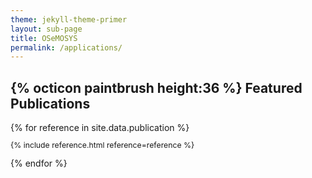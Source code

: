 ```yaml
---
theme: jekyll-theme-primer
layout: sub-page
title: OSeMOSYS
permalink: /applications/
---
```


<div class="container-lg p-responsive py-4 py-md-6 ">
<h2 class="alt-h2 text-center mb-3 mt-lg-6" id="more-than-just-code">{% octicon paintbrush height:36 %}
Featured Publications</h2>
{% for reference in site.data.publication %}
 <p class="alt-lead text-gray text-justify-between col-md-15 mx-auto" style="text-align: justify; font-size: 0.875em;">
  {% include reference.html reference=reference %}
  </p>
{% endfor %}
</div>
<!-- <script>
    window.location.href = "/coming-soon/";
</script> -->
